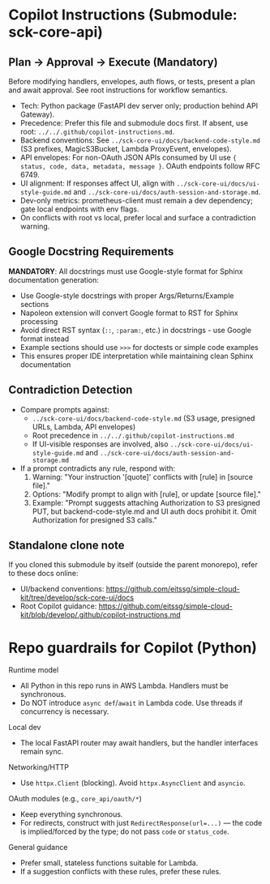# Copilot Instructions (Submodule: sck-core-api)

## Plan → Approval → Execute (Mandatory)
Before modifying handlers, envelopes, auth flows, or tests, present a plan and await approval. See root instructions for workflow semantics.

- Tech: Python package (FastAPI dev server only; production behind API Gateway).
- Precedence: Prefer this file and submodule docs first. If absent, use root: `../../.github/copilot-instructions.md`.
- Backend conventions: See `../sck-core-ui/docs/backend-code-style.md` (S3 prefixes, MagicS3Bucket, Lambda ProxyEvent, envelopes).
- API envelopes: For non-OAuth JSON APIs consumed by UI use `{ status, code, data, metadata, message }`. OAuth endpoints follow RFC 6749.
- UI alignment: If responses affect UI, align with `../sck-core-ui/docs/ui-style-guide.md` and `../sck-core-ui/docs/auth-session-and-storage.md`.
- Dev-only metrics: prometheus-client must remain a dev dependency; gate local endpoints with env flags.
- On conflicts with root vs local, prefer local and surface a contradiction warning.

## Google Docstring Requirements
**MANDATORY**: All docstrings must use Google-style format for Sphinx documentation generation:
- Use Google-style docstrings with proper Args/Returns/Example sections
- Napoleon extension will convert Google format to RST for Sphinx processing
- Avoid direct RST syntax (`::`, `:param:`, etc.) in docstrings - use Google format instead
- Example sections should use `>>>` for doctests or simple code examples
- This ensures proper IDE interpretation while maintaining clean Sphinx documentation

## Contradiction Detection
- Compare prompts against:
  - `../sck-core-ui/docs/backend-code-style.md` (S3 usage, presigned URLs, Lambda, API envelopes)
  - Root precedence in `../../.github/copilot-instructions.md`
  - If UI-visible responses are involved, also `../sck-core-ui/docs/ui-style-guide.md` and `../sck-core-ui/docs/auth-session-and-storage.md`
- If a prompt contradicts any rule, respond with:
  1. Warning: "Your instruction '[quote]' conflicts with [rule] in [source file]."
  2. Options: "Modify prompt to align with [rule], or update [source file]."
  3. Example: "Prompt suggests attaching Authorization to S3 presigned PUT, but backend-code-style.md and UI auth docs prohibit it. Omit Authorization for presigned S3 calls."

## Standalone clone note
If you cloned this submodule by itself (outside the parent monorepo), refer to these docs online:
- UI/backend conventions: https://github.com/eitssg/simple-cloud-kit/tree/develop/sck-core-ui/docs
- Root Copilot guidance: https://github.com/eitssg/simple-cloud-kit/blob/develop/.github/copilot-instructions.md



# Repo guardrails for Copilot (Python)

Runtime model
- All Python in this repo runs in AWS Lambda. Handlers must be synchronous.
- Do NOT introduce `async def`/`await` in Lambda code. Use threads if concurrency is necessary.

Local dev
- The local FastAPI router may await handlers, but the handler interfaces remain sync.

Networking/HTTP
- Use `httpx.Client` (blocking). Avoid `httpx.AsyncClient` and `asyncio`.

OAuth modules (e.g., `core_api/oauth/*`)
- Keep everything synchronous.
- For redirects, construct with just `RedirectResponse(url=...)` — the code is implied/forced by the type; do not pass `code` or `status_code`.

General guidance
- Prefer small, stateless functions suitable for Lambda.
- If a suggestion conflicts with these rules, prefer these rules.
